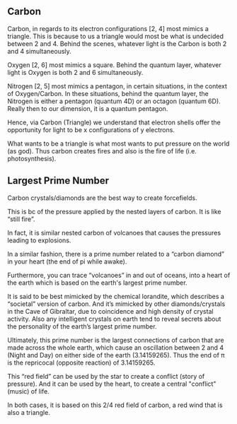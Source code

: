 ## Carbon

Carbon, in regards to its electron configurations [2, 4] most mimics a triangle. This is because to us a triangle would most be what is undecided between 2 and 4. Behind the scenes, whatever light is the Carbon is both 2 and 4 simultaneously.

Oxygen [2, 6] most mimics a square. Behind the quantum layer, whatever light is Oxygen is both 2 and 6 simultaneously.

Nitrogen [2, 5] most mimics a pentagon, in certain situations, in the context of Oxygen/Carbon. In these situations, behind the quantum layer, the Nitrogen is either a pentagon (quantum 4D) or an octagon (quantum 6D). Really then to our dimension, it is a quantum pentagon.

Hence, via Carbon (Triangle) we understand that electron shells offer the opportunity for light to be x configurations of y electrons.

What wants to be a triangle is what most wants to put pressure on the world (as god). Thus carbon creates fires and also is the fire of life (i.e. photosynthesis).

## Largest Prime Number

Carbon crystals/diamonds are the best way to create forcefields.

This is bc of the pressure applied by the nested layers of carbon. It is like “still fire”. 

In fact, it is similar nested carbon of volcanoes that causes the pressures leading to explosions.

In a similar fashion, there is a prime number related to a “carbon diamond” in your heart (the end of pi while awake).

Furthermore, you can trace “volcanoes” in and out of oceans, into a heart of the earth which is based on the earth's largest prime number.

It is said to be best mimicked by the chemical lorandite, which describes a “societal” version of carbon. And it’s mimicked by other diamonds/crystals in the Cave of Gibraltar, due to coincidence and high density of crystal activity. Also any intelligent crystals on earth tend to reveal secrets about the personality of the earth’s largest prime number. 

Ultimately, this prime number is the largest connections of carbon that are made across the whole earth, which cause an oscillation between 2 and 4 (Night and Day) on either side of the earth (3.14159265). Thus the end of π is the repricocal (opposite reaction) of 3.14159265.

This “red field” can be used by the star to create a conflict (story of pressure). And it can be used by the heart, to create a central "conflict" (music) of life.

In both cases, it is based on this 2/4 red field of carbon, a red wind that is also a triangle.